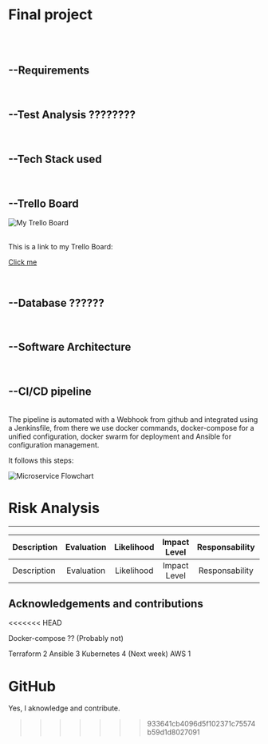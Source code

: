 
# Final project

<br><br>

## --Requirements
<br>


## --Test Analysis ????????


<br>

## --Tech Stack used
<br>
<p>

</p>

## --Trello Board

![My Trello Board](newimagelink)

<br>
This is a link to my Trello Board:

[Click me][MyTrello]

[MyTrello]:  https://trello.com/b/0i1GmcuQ/final-project

<br>

## --Database ??????

<br>


## --Software Architecture
<br>


## --CI/CD pipeline
<br>
The pipeline is automated with a Webhook from github and integrated using a Jenkinsfile, from there we use docker commands, docker-compose for a unified configuration, docker swarm for deployment and Ansible for configuration management.<br>
<p>
It follows this steps:</p>

![Microservice Flowchart](image.jpg)



# Risk Analysis
<hr>




| Description |Evaluation| Likelihood  | Impact Level | Responsability |  Response  |  Control Measures  
| :---        | :----:   |  :----:     |  :----:      |  :----:        |  :----:    |---:
| Description |Evaluation| Likelihood  | Impact Level | Responsability |  Response  |  Control Measures  


## Acknowledgements and contributions

<<<<<<< HEAD

Docker-compose ?? (Probably not)

Terraform 2
Ansible 3
Kubernetes 4 (Next week) 
AWS 1

GitHub
=======
Yes, I aknowledge and contribute.

>>>>>>> 933641cb4096d5f102371c75574b59d1d8027091
